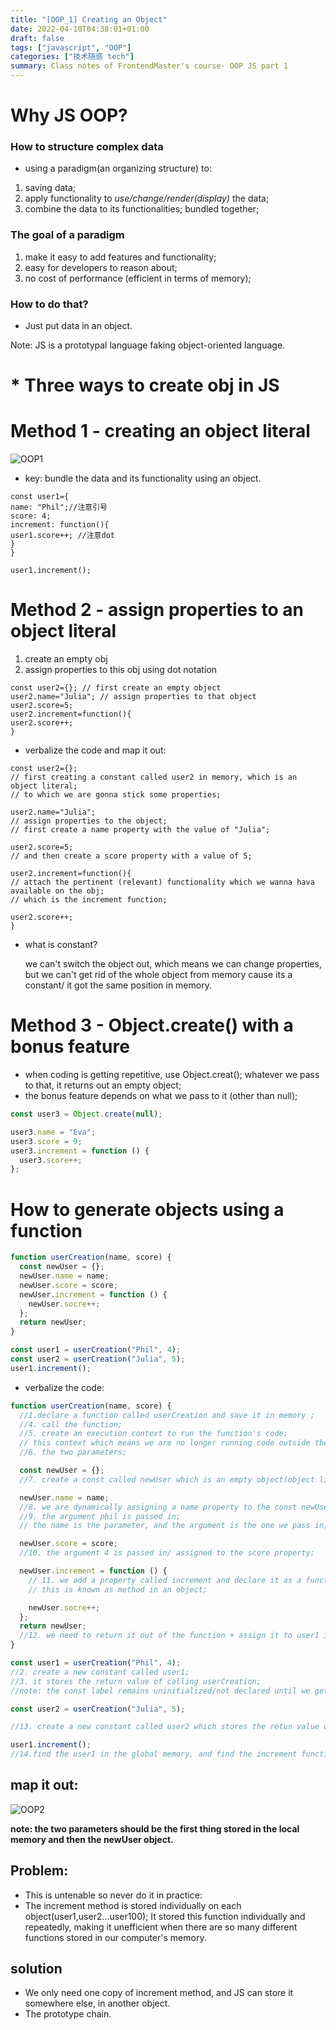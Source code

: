 ```yaml
---
title: "[OOP_1] Creating an Object"
date: 2022-04-10T04:38:01+01:00
draft: false
tags: ["javascript", "OOP"]
categories: ["技术随感 tech"]
summary: Class notes of FrontendMaster's course- OOP JS part 1
---
```


# Why JS OOP?

### How to structure complex data

- using a paradigm(an organizing structure) to:

1. saving data;
2. apply functionality to _use/change/render(display)_ the data;
3. combine the data to its functionalities; bundled together;

### The goal of a paradigm

1.  make it easy to add features and functionality;
2.  easy for developers to reason about;
3.  no cost of performance (efficient in terms of memory);

### How to do that?

- Just put data in an object.

Note: JS is a prototypal language faking object-oriented language.

# \* Three ways to create obj in JS

# Method 1 - creating an object literal

![OOP1](https://github.com/LILI848/My-site/blob/master/content/posts/tech/OOP/OOP_JS_img/1-obj.png?raw=true)

- key: bundle the data and its functionality using an object.

```Js
const user1={
name: "Phil";//注意引号
score: 4;
increment: function(){
user1.score++; //注意dot
}
}

user1.increment();
```

# Method 2 - assign properties to an object literal

1. create an empty obj
2. assign properties to this obj using dot notation

```Js
const user2={}; // first create an empty object
user2.name="Julia"; // assign properties to that object
user2.score=5;
user2.increment=function(){
user2.score++;
}
```

- verbalize the code and map it out:

```Js
const user2={};
// first creating a constant called user2 in memory, which is an object literal;
// to which we are gonna stick some properties;

user2.name="Julia";
// assign properties to the object;
// first create a name property with the value of "Julia";

user2.score=5;
// and then create a score property with a value of 5;

user2.increment=function(){
// attach the pertinent (relevant) functionality which we wanna hava available on the obj;
// which is the increment function;

user2.score++;
}

```

- what is constant?

  we can't switch the object out, which means we can change properties, but we can't get rid of the whole object from memory cause its a constant/ it got the same position in memory.

# Method 3 - Object.create() with a bonus feature

- when coding is getting repetitive, use Object.creat(); whatever we pass to that, it returns out an empty object;
- the bonus feature depends on what we pass to it (other than null);

```js
const user3 = Object.create(null);

user3.name = "Eva";
user3.score = 9;
user3.increment = function () {
  user3.score++;
};
```

# How to generate objects using a function

```js
function userCreation(name, score) {
  const newUser = {};
  newUser.name = name;
  newUser.score = score;
  newUser.increment = function () {
    newUser.socre++;
  };
  return newUser;
}

const user1 = userCreation("Phil", 4);
const user2 = userCreation("Julia", 5);
user1.increment();
```

- verbalize the code:

```js
function userCreation(name, score) {
  //1.declare a function called userCreation and save it in memory ;
  //4. call the function;
  //5. create an execution context to run the function's code;
  // this context which means we are no longer running code outside the function + a mini-memory to save the stuff gets declared inside(local memory);
  //6. the two parameters;

  const newUser = {};
  //7. create a const called newUser which is an empty object(object literal);

  newUser.name = name;
  //8. we are dynamically assigning a name property to the const newUser;
  //9. the argument phil is passed in;
  // the name is the parameter, and the argument is the one we pass in;

  newUser.score = score;
  //10. the argument 4 is passed in/ assigned to the score property;

  newUser.increment = function () {
    // 11. we add a property called increment and declare it as a function;
    // this is known as method in an object;

    newUser.socre++;
  };
  return newUser;
  //12. we need to return it out of the function + assign it to user1 in the global execution context;
}

const user1 = userCreation("Phil", 4);
//2. create a new constant called user1;
//3. it stores the return value of calling userCreation;
//note: the const label remains uninitialized/not declared until we get the return value;

const user2 = userCreation("Julia", 5);

//13. create a new constant called user2 which stores the retun value of calling userCreation;

user1.increment();
//14.find the user1 in the global memory, and find the increment function stored in the global memory;
```

## map it out:

![OOP2](https://github.com/LILI848/My-site/blob/master/content/posts/tech/OOP/OOP_JS_img/2.jpg?raw=true)

**note: the two parameters should be the first thing stored in the local memory and then the newUser object.**

## Problem:

- This is untenable so never do it in practice:
- The increment method is stored individually on each object(user1,user2...user100); It stored this function individually and repeatedly, making it unefficient when there are so many different functions stored in our computer's memory.

## solution

- We only need one copy of increment method, and JS can store it somewhere else, in another object.
- The prototype chain.
